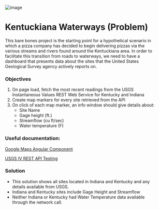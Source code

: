 
![image](https://user-images.githubusercontent.com/12767561/114125825-37f95b00-98c5-11eb-8681-f749709b19c5.png)

# Kentuckiana Waterways (Problem)

This bare bones project is the starting point for a hypothetical scenario in which a pizza company has decided to begin delivering pizzas via the various streams and rivers found around the Kentuckiana area.
In order to facilitate this transition from roads to waterways, we need to have a dashboard that presents data about the sites that the United States Geological Survey agency actively reports on.

### Objectives

1. On page load, fetch the most recent readings from the USGS Instantaneous Values REST Web Service for Kentucky and Indiana
2. Create map markers for every site retrieved from the API
3. On click of each map marker, an info window should give details about:
   - Site Name
   - Gage height (ft.)
   - Streamflow (cu ft/sec)
   - Water temperature (F)

### Useful documentation:

[Google Maps Angular Component](https://github.com/angular/components/tree/master/src/google-maps)

[USGS IV REST API Testing](https://waterservices.usgs.gov/rest/IV-Test-Tool.html)

### Solution

- This solution shows all sites located in Indiana and Kentucky and any details available from USGS.
- Indiana and Kentucky sites include Gage Height and Streamflow
- Neither Indiana or Kentucky had Water Temperature data available through the network call.

